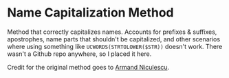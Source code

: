 # Name Capitalization Method
Method that correctly capitalizes names.  Accounts for prefixes &amp; suffixes, apostrophes, name parts that shouldn't be capitalized, and other scenarios where using something like `UCWORDS(STRTOLOWER($STR))` doesn't work.    There wasn't a Github repo anywhere, so I placed it here.

Credit for the original method goes to [Armand Niculescu](https://www.media-division.com/correct-name-capitalization-in-php/).
